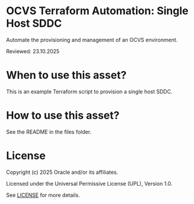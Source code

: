 # OCVS Terraform Automation: Single Host SDDC

Automate the provisioning and management of an OCVS environment.

Reviewed: 23.10.2025

# When to use this asset?

This is an example Terraform script to provision a single host SDDC.

# How to use this asset?

See the README in the files folder.

# License

Copyright (c) 2025 Oracle and/or its affiliates.

Licensed under the Universal Permissive License (UPL), Version 1.0.

See [LICENSE](https://github.com/oracle-devrel/technology-engineering/blob/main/LICENSE) for more details.

